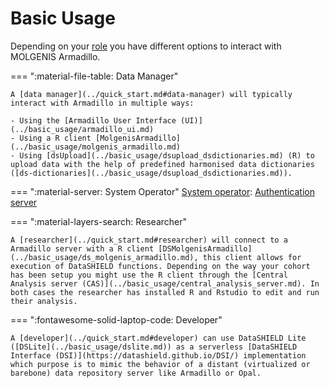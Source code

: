 # Basic Usage

Depending on your [role](../quick_start.md#quick-start) you have different options to interact with MOLGENIS Armadillo.

=== ":material-file-table: Data Manager"

    A [data manager](../quick_start.md#data-manager) will typically interact with Armadillo in multiple ways:
    
    - Using the [Armadillo User Interface (UI)](../basic_usage/armadillo_ui.md)
    - Using a R client [MolgenisArmadillo](../basic_usage/molgenis_armadillo.md)
    - Using [dsUpload](../basic_usage/dsupload_dsdictionaries.md) (R) to upload data with the help of predefined harmonised data dictionaries ([ds-dictionaries](../basic_usage/dsupload_dsdictionaries.md)).

=== ":material-server: System Operator"
    [System operator](../quick_start.md#system-operator): [Authentication server](../basic_usage/auth.md)

=== ":material-layers-search: Researcher"

    A [researcher](../quick_start.md#researcher) will connect to a Armadillo server with a R client [DSMolgenisArmadillo](../basic_usage/ds_molgenis_armadillo.md), this client allows for execution of DataSHIELD functions. Depending on the way your cohort has been setup you might use the R client through the [Central Analysis server (CAS)](../basic_usage/central_analysis_server.md). In both cases the researcher has installed R and Rstudio to edit and run their analysis.

=== ":fontawesome-solid-laptop-code: Developer"

    A [developer](../quick_start.md#developer) can use DataSHIELD Lite ([DSLite](../basic_usage/dslite.md)) as a serverless [DataSHIELD Interface (DSI)](https://datashield.github.io/DSI/) implementation which purpose is to mimic the behavior of a distant (virtualized or barebone) data repository server like Armadillo or Opal.
